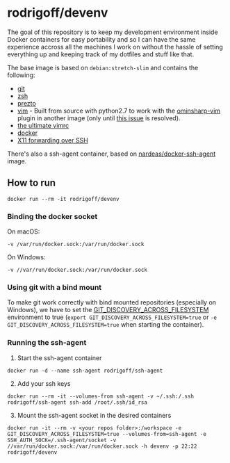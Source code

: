 # rodrigoff/devenv
The goal of this repository is to keep my development environment inside Docker containers for easy portability and so I can have the same experience accross all the machines I work on without the hassle of setting everything up and keeping track of my dotfiles and stuff like that.

The base image is based on `debian:stretch-slim` and contains the following:

- [git](https://git-scm.com/)
- [zsh](http://www.zsh.org/)
- [prezto](https://github.com/sorin-ionescu/prezto)
- [vim](https://www.vim.org/) - Built from source with python2.7 to work with the [ominsharp-vim](https://github.com/OmniSharp/omnisharp-vim) plugin in another image (only until [this issue](https://github.com/OmniSharp/omnisharp-vim/pull/316) is resolved).
- [the ultimate vimrc](https://github.com/amix/vimrc)
- [docker](https://www.docker.com/)
- [X11 forwarding over SSH](https://unix.stackexchange.com/questions/12755/how-to-forward-x-over-ssh-to-run-graphics-applications-remotely)

There's also a ssh-agent container, based on [nardeas/docker-ssh-agent](https://github.com/nardeas/docker-ssh-agent) image.

## How to run

```
docker run --rm -it rodrigoff/devenv
```

### Binding the docker socket

On macOS:
```
-v /var/run/docker.sock:/var/run/docker.sock
```

On Windows:
```
-v //var/run/docker.sock:/var/run/docker.sock
```

### Using git with a bind mount

To make git work correctly with bind mounted repositories (especially on Windows), we have to set the [GIT_DISCOVERY_ACROSS_FILESYSTEM](https://git-scm.com/docs/git/1.7.6#git-emGITDISCOVERYACROSSFILESYSTEMem) environment to true (`export GIT_DISCOVERY_ACROSS_FILESYSTEM=true` or `-e GIT_DISCOVERY_ACROSS_FILESYSTEM=true` when starting the container).

### Running the ssh-agent

1. Start the ssh-agent container

```
docker run -d --name ssh-agent rodrigoff/ssh-agent
```

2. Add your ssh keys

```
docker run --rm -it --volumes-from ssh-agent -v ~/.ssh:/.ssh rodrigoff/ssh-agent ssh-add /root/.ssh/id_rsa
```

3. Mount the ssh-agent socket in the desired containers
```
docker run -it --rm -v <your repos folder>:/workspace -e GIT_DISCOVERY_ACROSS_FILESYSTEM=true --volumes-from=ssh-agent -e SSH_AUTH_SOCK=/.ssh-agent/socket -v //var/run/docker.sock:/var/run/docker.sock -h devenv -p 22:22 rodrigoff/devenv
```
